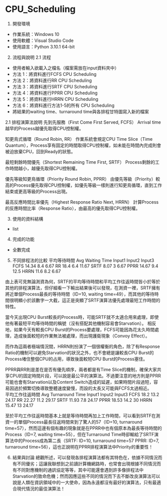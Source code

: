 # CPU_Scheduling

1. 開發環境
- 作業系統：Windows 10
- 使用軟體：Visual Studio Code
- 使用語言：Python 3.10.1 64-bit

2. 流程與說明
2.1 流程
- 使用者輸入欲載入之檔名（檔案需放在input資料夾中）
- 方法 1：將資料進行FCFS CPU Scheduling
- 方法 2：將資料進行RR CPU Scheduling
- 方法 3：將資料進行SRTF CPU Scheduling
- 方法 4：將資料進行PPRR CPU Scheduling
- 方法 5：將資料進行HRRN CPU Scheduling
- 方法 6：將資料進行方法1-5的所有 CPU Scheduling
- 將結果的waiting time、turnaround time與各排程甘特圖寫入新的檔案

2.1 排程演算法說明
先到先服務（First Come First Served, FCFS）
Arrival time越早的Process越優先取得CPU控制權。

知更鳥式循環（Round Robin, RR）
作業系統會規定CPU Time Slice（Time Quantum），Process享有固定的時間取得CPU控制權，如未能在時間內完成則會被迫放棄CPU，回到Ready的狀態。

最短剩餘時間優先（Shortest Remaining Time First, SRTF）
Process剩餘的工作時間越小，越優先取得CPU控制權。

優先等級知更鳥循環（Priority Round Robin, PPRR）
由優先等級（Priority）較高的Process優先取得CPU控制權，如優先等級一樣則進行知更鳥循環，直到工作結束或更高等級的Process出現。

最高反應時間比率優先（Highest Response Ratio Next, HRRN）
計算Process的反應時間比率（Response Ratio），由最高的優先取得CPU控制權。

3. 使用的資料結構
- list

4. 完成的功能
- 全數完成

5. 不同排程法的比較
平均等待時間 Avg Waiting Time
	Input1	Input2	Input3
FCFS	14.34	8.4	6.67
RR	18.4	6.4	11.67
SRTF	8.07	3	6.67
PPRR	14.67	9.4	12.5
HRRN	11.6	8.2	6.67

由上表可見無論測資為何，SRTF的平均等待時間和平均工作往返時間皆小於等於其他的排程演算法，但仔細看一下輸出結果後可以發現，在測資一裡，SRTF擁有將近單個Process最長的等待時間（ID=10, waiting time=49），而其他的等待時間很明顯小於該數字一大截，這正是突顯了SRTF演算法優先處理最短工作時間的特性。

當今天出現CPU Burst較長的Process時，可能SRTF就不太適合用來處理，即使他有著最短平均等待時間的稱號（沒有搭配其他機制容易會Starvation）。
相反地，如果今天有較長CPU Burst的Process要處理，FCFS可能因為花太久時間處理，造成後面較短的作業無法被處理，而出現護衛現象（Convoy Effect）。

而作為這兩者極端情況間，HRRN則扮演了一個很權衡的角色，除了有Response Ratio的機制可以避免Starvation的狀況之外，也不會總是讓較長CPU Burst的Process堵住整個CPU的占用，導致後面較短CPU Burst的Process塞住。

PPRR與RR則是差在是否有優先順序，兩者都是有Time Slice的機制，確保大家共享CPU的固定時間片段，可以說是最公平的演算法。不過要注意的地方則是PPRR可能也會有Starvation以及Content Switch造成的延遲，如果時間片段過短，容易因過於頻繁切換導致整體速度變慢，而設的太長又可能與FCFS太過相近。
 
平均工作往返時間 Avg Turnaround Time
	Input1	Input2	Input3
FCFS	18.2	13.2	24.17
RR	22.27	11.2	29.17
SRTF	11.93	7.8	24.17
PPRR	18.53	14.2	30
HRRN	15.47	13	24.17

至於平均工作往返時間基本上就是等待時間再加上工作時間，可以看到SRTF在測資一的單個Process最長往返時間來到了驚人的57（ID=10, turnaround time=57），然而這邊有個有趣的現象就是在PPRR中也有個原本為最長等待時間的Process（ID=7, waiting time=55），但在Turnaround Time時卻輸給了SRTF演算法中的Process成為第二長（SRTF: ID=10, turnaround time=57 PPRR: ID=7, turnaround time=56），這也正說明在PPRR排程演算法中Priority的重要性！

6. 結果與討論
總觀所述，可以發現各排程演算法都有其特色在，依據不同情況而有不同優劣；這讓我聯想到之前讀計算機網路時，也常會出現根據不同情況而有不同對應機制的通訊協定等等，其中可能還會遇到許多像排程法中Starvation的致命危機；然而因應這些不同的情況而下去不斷改良演算法可以說是人類在資訊領域中的一大使命，因為永遠都沒有最好的演算法，只有最適合現代情況的最佳演算法！
